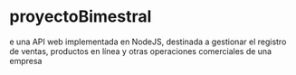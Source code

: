 # proyectoBimestral
e una API web implementada en NodeJS, destinada a gestionar el registro de ventas, productos en línea y otras operaciones comerciales de una empresa
